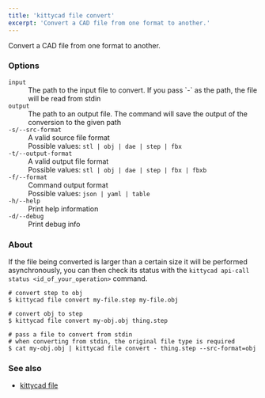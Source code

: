 ```yaml
---
title: 'kittycad file convert'
excerpt: 'Convert a CAD file from one format to another.'
---
```


Convert a CAD file from one format to another.

### Options

<dl class="flags">
   <dt><code>input</code></dt>
   <dd>The path to the input file to convert. If you pass `-` as the path, the file will be read from stdin</dd>

   <dt><code>output</code></dt>
   <dd>The path to an output file. The command will save the output of the conversion to the given path</dd>

   <dt><code>-s/--src-format</code></dt>
   <dd>A valid source file format<br/>Possible values: <code>stl | obj | dae | step | fbx</code></dd>

   <dt><code>-t/--output-format</code></dt>
   <dd>A valid output file format<br/>Possible values: <code>stl | obj | dae | step | fbx | fbxb</code></dd>

   <dt><code>-f/--format</code></dt>
   <dd>Command output format<br/>Possible values: <code>json | yaml | table</code></dd>

   <dt><code>-h/--help</code></dt>
   <dd>Print help information</dd>

   <dt><code>-d/--debug</code></dt>
   <dd>Print debug info</dd>
</dl>

### About

If the file being converted is larger than a certain size it will be
performed asynchronously, you can then check its status with the
`kittycad api-call status <id_of_your_operation>` command.

```
# convert step to obj
$ kittycad file convert my-file.step my-file.obj

# convert obj to step
$ kittycad file convert my-obj.obj thing.step

# pass a file to convert from stdin
# when converting from stdin, the original file type is required
$ cat my-obj.obj | kittycad file convert - thing.step --src-format=obj
```

### See also

-   [kittycad file](./kittycad_file)
